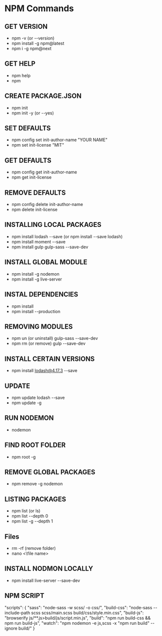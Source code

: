 # NPM Commands

## GET VERSION

- npm -v (or --version)
- npm install -g npm@latest
- npm i -g npm@next

## GET HELP

- npm help
- npm

## CREATE PACKAGE.JSON

- npm init
- npm init -y (or --yes)

## SET DEFAULTS

- npm config set init-author-name "YOUR NAME"
- npm set init-license "MIT"

## GET DEFAULTS

- npm config get init-author-name
- npm get init-license

## REMOVE DEFAULTS

- npm config delete init-author-name
- npm delete init-license

## INSTALLING LOCAL PACKAGES

- npm install lodash --save (or npm install --save lodash)
- npm install moment --save
- npm install gulp gulp-sass --save-dev

## INSTALL GLOBAL MODULE

- npm install -g nodemon
- npm install -g live-server

## INSTAL DEPENDENCIES

- npm install
- npm install --production

## REMOVING MODULES

- npm un (or uninstall) gulp-sass --save-dev
- npm rm (or remove) gulp --save-dev

## INSTALL CERTAIN VERSIONS

- npm install lodash@4.17.3 --save

## UPDATE

- npm update lodash --save
- npm update -g

## RUN NODEMON

- nodemon

## FIND ROOT FOLDER

- npm root -g

## REMOVE GLOBAL PACKAGES

- npm remove -g nodemon

## LISTING PACKAGES

- npm list (or ls)
- npm list --depth 0
- npm list -g --depth 1

## Files

- rm -rf <Folder name> (remove folder)
- nano <\file name>

## INSTALL NODMON LOCALLY

- npm install live-server --save-dev

## NPM SCRIPT

"scripts": {
"sass": "node-sass -w scss/ -o css/",
"build-css": "node-sass --include-path scss scss/main.scss build/css/style.min.css",
"build-js": "browserify js/\*\*.js>build/js/script.min.js",
"build": "npm run build-css && npm run build-js",
"watch": "npm nodemon -e js,scss -x \"npm run build\" --ignore build/"
}
